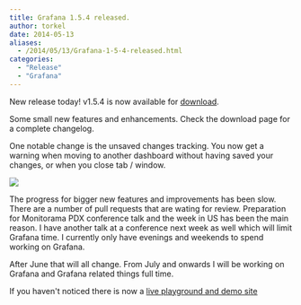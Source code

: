 ```yaml
---
title: Grafana 1.5.4 released.
author: torkel
date: 2014-05-13
aliases:
  - /2014/05/13/Grafana-1-5-4-released.html
categories:
  - "Release"
  - "Grafana"
---
```


New release today! v1.5.4 is now available for [download](https://grafana.com/get).

Some small new features and enhancements. Check the download page for a complete changelog.

One notable change is the unsaved changes tracking. You now get a warning when moving to another dashboard without
having saved your changes, or when you close tab / window.

![](/assets/img/blog/unsaved_changes_dialog.png)

The progress for bigger new features and improvements has been slow. There are a number of pull requests that are wating for review. Preparation
for Monitorama PDX conference talk and the week in US has been the main reason. I have another talk at a conference next week as well which
will limit Grafana time. I currently only have evenings and weekends to spend working on Grafana.

After June that will all change. From July and onwards I will be working on Grafana and Grafana related things full time.

If you haven't noticed there is now a [live playground and demo site](http://play.grafana.org)

